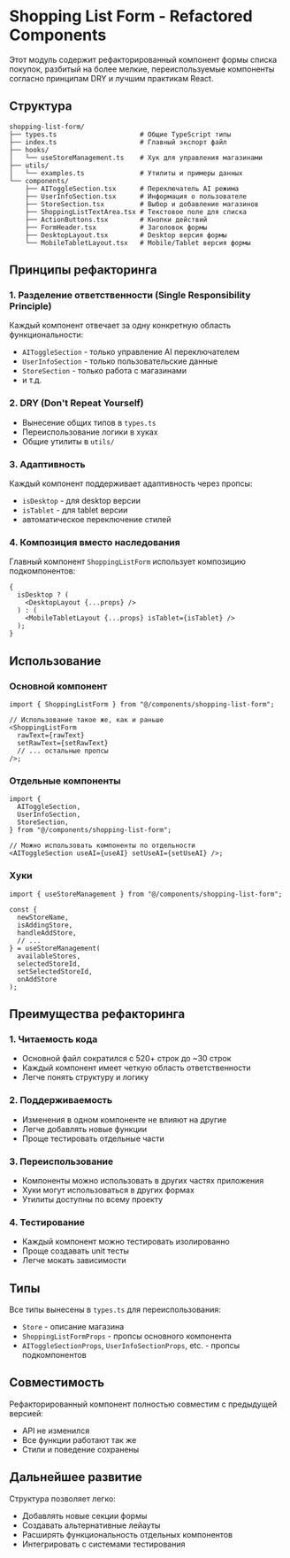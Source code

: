 # Shopping List Form - Refactored Components

Этот модуль содержит рефакторированный компонент формы списка покупок, разбитый на более мелкие, переиспользуемые компоненты согласно принципам DRY и лучшим практикам React.

## Структура

```
shopping-list-form/
├── types.ts                     # Общие TypeScript типы
├── index.ts                     # Главный экспорт файл
├── hooks/
│   └── useStoreManagement.ts    # Хук для управления магазинами
├── utils/
│   └── examples.ts              # Утилиты и примеры данных
└── components/
    ├── AIToggleSection.tsx      # Переключатель AI режима
    ├── UserInfoSection.tsx      # Информация о пользователе
    ├── StoreSection.tsx         # Выбор и добавление магазинов
    ├── ShoppingListTextArea.tsx # Текстовое поле для списка
    ├── ActionButtons.tsx        # Кнопки действий
    ├── FormHeader.tsx           # Заголовок формы
    ├── DesktopLayout.tsx        # Desktop версия формы
    └── MobileTabletLayout.tsx   # Mobile/Tablet версия формы
```

## Принципы рефакторинга

### 1. Разделение ответственности (Single Responsibility Principle)

Каждый компонент отвечает за одну конкретную область функциональности:

- `AIToggleSection` - только управление AI переключателем
- `UserInfoSection` - только пользовательские данные
- `StoreSection` - только работа с магазинами
- и т.д.

### 2. DRY (Don't Repeat Yourself)

- Вынесение общих типов в `types.ts`
- Переиспользование логики в хуках
- Общие утилиты в `utils/`

### 3. Адаптивность

Каждый компонент поддерживает адаптивность через пропсы:

- `isDesktop` - для desktop версии
- `isTablet` - для tablet версии
- автоматическое переключение стилей

### 4. Композиция вместо наследования

Главный компонент `ShoppingListForm` использует композицию подкомпонентов:

```tsx
{
  isDesktop ? (
    <DesktopLayout {...props} />
  ) : (
    <MobileTabletLayout {...props} isTablet={isTablet} />
  );
}
```

## Использование

### Основной компонент

```tsx
import { ShoppingListForm } from "@/components/shopping-list-form";

// Использование такое же, как и раньше
<ShoppingListForm
  rawText={rawText}
  setRawText={setRawText}
  // ... остальные пропсы
/>;
```

### Отдельные компоненты

```tsx
import {
  AIToggleSection,
  UserInfoSection,
  StoreSection,
} from "@/components/shopping-list-form";

// Можно использовать компоненты по отдельности
<AIToggleSection useAI={useAI} setUseAI={setUseAI} />;
```

### Хуки

```tsx
import { useStoreManagement } from "@/components/shopping-list-form";

const {
  newStoreName,
  isAddingStore,
  handleAddStore,
  // ...
} = useStoreManagement(
  availableStores,
  selectedStoreId,
  setSelectedStoreId,
  onAddStore
);
```

## Преимущества рефакторинга

### 1. Читаемость кода

- Основной файл сократился с 520+ строк до ~30 строк
- Каждый компонент имеет четкую область ответственности
- Легче понять структуру и логику

### 2. Поддерживаемость

- Изменения в одном компоненте не влияют на другие
- Легче добавлять новые функции
- Проще тестировать отдельные части

### 3. Переиспользование

- Компоненты можно использовать в других частях приложения
- Хуки могут использоваться в других формах
- Утилиты доступны по всему проекту

### 4. Тестирование

- Каждый компонент можно тестировать изолированно
- Проще создавать unit тесты
- Легче мокать зависимости

## Типы

Все типы вынесены в `types.ts` для переиспользования:

- `Store` - описание магазина
- `ShoppingListFormProps` - пропсы основного компонента
- `AIToggleSectionProps`, `UserInfoSectionProps`, etc. - пропсы подкомпонентов

## Совместимость

Рефакторированный компонент полностью совместим с предыдущей версией:

- API не изменился
- Все функции работают так же
- Стили и поведение сохранены

## Дальнейшее развитие

Структура позволяет легко:

- Добавлять новые секции формы
- Создавать альтернативные лейауты
- Расширять функциональность отдельных компонентов
- Интегрировать с системами тестирования
